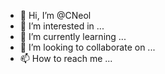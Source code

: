 - 👋 Hi, I’m @CNeol
- 👀 I’m interested in ...
- 🌱 I’m currently learning ...
- 💞️ I’m looking to collaborate on ...
- 📫 How to reach me ...

<!---
CNeol/CNeol is a ✨ special ✨ repository because its `README.md` (this file) appears on your GitHub profile.
You can click the Preview link to take a look at your changes.
--->
